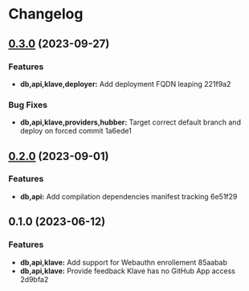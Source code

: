 # Changelog
## [0.3.0](///compare/klave-db@0.2.0...klave-db@0.3.0) (2023-09-27)


### Features

* **db,api,klave,deployer:** Add deployment FQDN leaping 221f9a2


### Bug Fixes

* **db,api,klave,providers,hubber:** Target correct default branch and deploy on forced commit 1a6ede1

## [0.2.0](///compare/klave-db@0.1.0...klave-db@0.2.0) (2023-09-01)


### Features

* **db,api:** Add compilation dependencies manifest tracking 6e51f29

## 0.1.0 (2023-06-12)


### Features

* **db,api,klave:** Add support for Webauthn enrollement 85aabab
* **db,api,klave:** Provide feedback Klave has no GitHub App access 2d9bfa2
